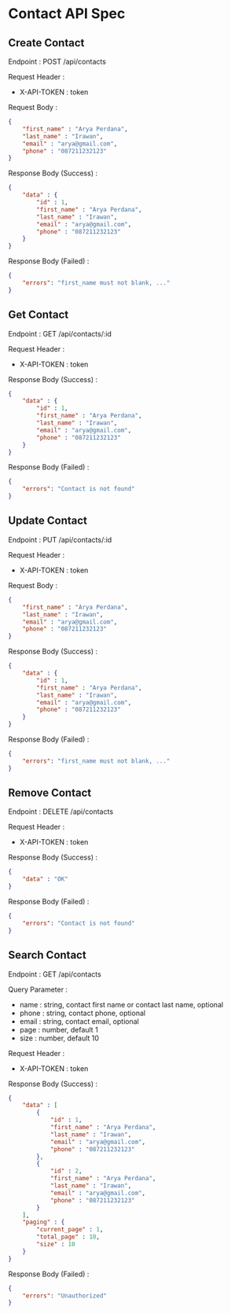 # Contact API Spec

## Create Contact

Endpoint : POST /api/contacts

Request Header :
- X-API-TOKEN : token

Request Body :
```json
{
    "first_name" : "Arya Perdana",
    "last_name" : "Irawan",
    "email" : "arya@gmail.com",
    "phone" : "087211232123"
}
```

Response Body (Success) :

```json
{
    "data" : {
        "id" : 1,
        "first_name" : "Arya Perdana",
        "last_name" : "Irawan",
        "email" : "arya@gmail.com",
        "phone" : "087211232123"
    }
}
```

Response Body (Failed) :

```json
{
    "errors": "first_name must not blank, ..."
}
```

## Get Contact

Endpoint : GET /api/contacts/:id

Request Header :
- X-API-TOKEN : token

Response Body (Success) :

```json
{
    "data" : {
        "id" : 1,
        "first_name" : "Arya Perdana",
        "last_name" : "Irawan",
        "email" : "arya@gmail.com",
        "phone" : "087211232123"
    }
}
```

Response Body (Failed) :

```json
{
    "errors": "Contact is not found"
}
```

## Update Contact

Endpoint : PUT /api/contacts/:id

Request Header :
- X-API-TOKEN : token

Request Body :
```json
{
    "first_name" : "Arya Perdana",
    "last_name" : "Irawan",
    "email" : "arya@gmail.com",
    "phone" : "087211232123"
}
```

Response Body (Success) :

```json
{
    "data" : {
        "id" : 1,
        "first_name" : "Arya Perdana",
        "last_name" : "Irawan",
        "email" : "arya@gmail.com",
        "phone" : "087211232123"
    }
}
```

Response Body (Failed) :

```json
{
    "errors": "first_name must not blank, ..."
}
```

## Remove Contact

Endpoint : DELETE /api/contacts

Request Header :
- X-API-TOKEN : token

Response Body (Success) :

```json
{
    "data" : "OK"
}
```

Response Body (Failed) :

```json
{
    "errors": "Contact is not found"
}
```

## Search Contact

Endpoint : GET /api/contacts

Query Parameter :
- name : string, contact first name or contact last name, optional
- phone : string, contact phone, optional
- email : string, contact email, optional
- page : number, default 1
- size : number, default 10

Request Header :
- X-API-TOKEN : token

Response Body (Success) :

```json
{
    "data" : [
        {
            "id" : 1,
            "first_name" : "Arya Perdana",
            "last_name" : "Irawan",
            "email" : "arya@gmail.com",
            "phone" : "087211232123"
        },
        {
            "id" : 2,
            "first_name" : "Arya Perdana",
            "last_name" : "Irawan",
            "email" : "arya@gmail.com",
            "phone" : "087211232123"
        }
    ],
    "paging" : {
        "current_page" : 1,
        "total_page" : 10,
        "size" : 10
    }
}
```

Response Body (Failed) :

```json
{
    "errors": "Unauthorized"
}
```